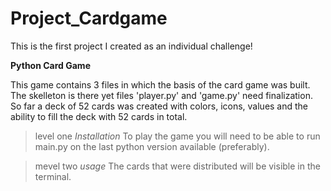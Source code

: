 # Project_Cardgame

This is the first project I created as an individual challenge!

**Python Card Game**

This game contains 3 files in which the basis of the card game was built. The skelleton is there yet files 'player.py' and 'game.py' need finalization.
So far a deck of 52 cards was created with colors, icons, values and the ability to fill the deck with 52 cards in total. 

>level one *Installation*
To play the game you will need to be able to run main.py on the last python version available (preferably). 

>mevel two *usage*
The cards that were distributed will be visible in the terminal.
